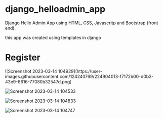# django_helloadmin_app
Django Hello Admin App using HTML, CSS, Javascritp and Bootstrap (front end). 



this app was created using templates in django 


<h1>Register</h1>
![Screenshot 2023-03-14 104929](https://user-images.githubusercontent.com/124240769/224904013-f7172b00-d0b3-43e9-8616-77080b32547d.png)



![Screenshot 2023-03-14 104533](https://user-images.githubusercontent.com/124240769/224904117-7ab94fc3-0430-485e-9a92-5ba6eb20d286.png)



![Screenshot 2023-03-14 104833](https://user-images.githubusercontent.com/124240769/224904061-f1e55b5c-fcc9-4f14-b4fc-cff007c6fb0d.png)



![Screenshot 2023-03-14 104747](https://user-images.githubusercontent.com/124240769/224904106-55ebb762-71fb-431a-afd7-60d28fca751a.png)
